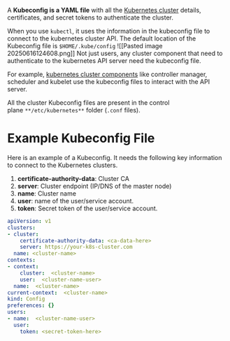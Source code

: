 A **Kubeconfig is a YAML file** with all the [Kubernetes cluster](https://devopscube.com/setup-kubernetes-cluster-kubeadm/) details, certificates, and secret tokens to authenticate the cluster.

When you use `kubectl`, it uses the information in the kubeconfig file to connect to the kubernetes cluster API. The default location of the Kubeconfig file is `$HOME/.kube/config`
![[Pasted image 20250616124608.png]]
Not just users, any cluster component that need to authenticate to the kubernetes API server need the kubeconfig file.

For example, [kubernetes cluster components](https://devopscube.com/kubernetes-architecture-explained/) like controller manager, scheduler and kubelet use the kubeconfig files to interact with the API server.

All the cluster Kubeconfig files are present in the control plane `**/etc/kubernetes**` folder (`.conf` files).

# Example Kubeconfig File
Here is an example of a Kubeconfig. It needs the following key information to connect to the Kubernetes clusters.

1. **certificate-authority-data**: Cluster CA
2. **server**: Cluster endpoint (IP/DNS of the master node)
3. **name**: Cluster name
4. **user**: name of the user/service account.
5. **token**: Secret token of the user/service account.
```yaml
apiVersion: v1
clusters:
- cluster:
    certificate-authority-data: <ca-data-here>
    server: https://your-k8s-cluster.com
  name: <cluster-name>
contexts:
- context:
    cluster:  <cluster-name>
    user:  <cluster-name-user>
  name:  <cluster-name>
current-context:  <cluster-name>
kind: Config
preferences: {}
users:
- name:  <cluster-name-user>
  user:
    token: <secret-token-here>
```



